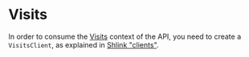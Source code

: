 # Visits

In order to consume the [Visits](https://api-spec.shlink.io/#/Visits) context of the API, you need to create a `VisitsClient`, as explained in [Shlink "clients"](/shlink-clients).
